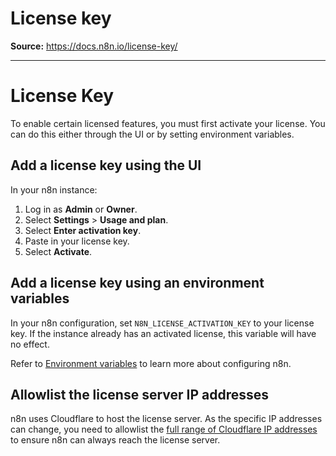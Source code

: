 # License key

**Source:** https://docs.n8n.io/license-key/

---

# License Key

To enable certain licensed features, you must first activate your license. You can do this either through the UI or by setting environment variables.

## Add a license key using the UI

In your n8n instance:

1. Log in as **Admin** or **Owner**.
2. Select **Settings** > **Usage and plan**.
3. Select **Enter activation key**.
4. Paste in your license key.
5. Select **Activate**.

## Add a license key using an environment variables

In your n8n configuration, set `N8N_LICENSE_ACTIVATION_KEY` to your license key. If the instance already has an activated license, this variable will have no effect.

Refer to [Environment variables](../hosting/configuration/configuration-methods/) to learn more about configuring n8n.

## Allowlist the license server IP addresses

n8n uses Cloudflare to host the license server. As the specific IP addresses can change, you need to allowlist the [full range of Cloudflare IP addresses](https://www.cloudflare.com/ips/) to ensure n8n can always reach the license server.
